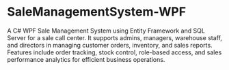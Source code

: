 # SaleManagementSystem-WPF
A C# WPF Sale Management System using Entity Framework and SQL Server for a sale call center. It supports admins, managers, warehouse staff, and directors in managing customer orders, inventory, and sales reports. Features include order tracking, stock control, role-based access, and sales performance analytics for efficient business operations. 
